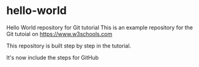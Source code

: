 # hello-world
Hello World repository for Git tutorial
This is an example repository for the Git tutoial on https://www.w3schools.com

This repository is built step by step in the tutorial.

It's now include the steps for GitHub
